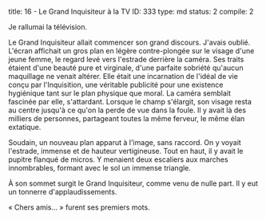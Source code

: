 title:          16 - Le Grand Inquisiteur à la TV
ID:             333
type:           md
status:         2
compile:        2


Je rallumai la télévision.

Le Grand Inquisiteur allait commencer son grand discours. J'avais oublié. L'écran affichait un gros plan en légère contre-plongée sur le visage d'une jeune femme, le regard levé vers l'estrade derrière la caméra. Ses traits étaient d'une beauté pure et virginale, d'une parfaite sobriété qu'aucun maquillage ne venait altérer. Elle était une incarnation de l'idéal de vie conçu par l'Inquisition, une véritable publicité pour une existence hygiénique tant sur le plan physique que moral. La caméra semblait fascinée par elle, s'attardant. Lorsque le champ s'élargit, son visage resta au centre jusqu'à ce qu'on la perde de vue dans la foule. Il y avait là des milliers de personnes, partageant toutes la même ferveur, le même élan extatique.

Soudain, un nouveau plan apparut à l'image, sans raccord. On y voyait l'estrade, immense et de hauteur vertigineuse. Tout en haut, il y avait le pupitre flanqué de micros. Y menaient deux escaliers aux marches innombrables, formant avec le sol un immense triangle.

À son sommet surgit le Grand Inquisiteur, comme venu de nulle part. Il y eut un tonnerre d'applaudissements.

« Chers amis... » furent ses premiers mots.